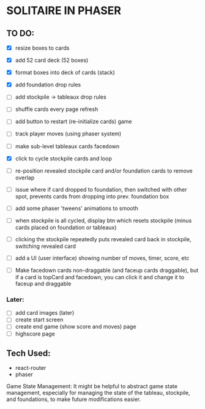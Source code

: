# SOLITAIRE IN PHASER

## TO DO:

+ [x] resize boxes to cards
+ [x] add 52 card deck (52 boxes)
+ [x] format boxes into deck of cards (stack)
+ [x] add foundation drop rules
+ [ ] add stockpile -> tableaux drop rules
+ [ ] shuffle cards every page refresh
+ [ ] add button to restart (re-initialize cards) game
+ [ ] track player moves (using phaser system)
+ [ ] make sub-level tableaux cards facedown
+ [x] click to cycle stockpile cards and loop
+ [ ] re-position revealed stockpile card and/or foundation cards to remove overlap
+ [ ] issue where if card dropped to foundation, then switched with other spot, prevents cards from dropping into prev. foundation box
+ [ ] add some phaser 'tweens' animations to smooth
+ [ ] when stockpile is all cycled, display btn which resets stockpile (minus cards placed on foundation or tableaux)
+ [ ] clicking the stockpile repeatedly puts revealed card back in stockpile, switching revealed card
+ [ ] add a UI (user interface) showing number of moves, timer, score, etc

+ [ ] Make facedown cards non-draggable (and faceup cards draggable), but if a card is topCard and facedown, you can click it and change it to faceup and draggable

### Later:
+ [ ] add card images (later)
+ [ ] create start screen
+ [ ] create end game (show score and moves) page
+ [ ] highscore page

## Tech Used:
+ react-router
+ phaser





Game State Management: It might be helpful to abstract game state management, especially for managing the state of the tableau, stockpile, and foundations, to make future modifications easier.